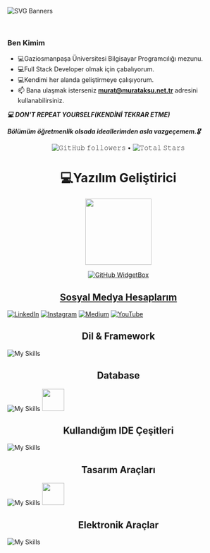 ![SVG Banners](https://svg-banners.vercel.app/api?type=typeWriter&text1=Merhaba%20%F0%9F%91%8B,%20Ben%20Murat%20Aksu,%20github%20sayfama%20hoş%20geldiniz.&height=100&width=1000)



<br/>

### Ben Kimim
- :computer:Gaziosmanpaşa Üniversitesi Bilgisayar Programcılığı mezunu.
- :computer:Full Stack Developer olmak için çabalıyorum. 
- :computer:Kendimi her alanda geliştirmeye çalışıyorum. 
- 📫 Bana ulaşmak isterseniz **murat@murataksu.net.tr** adresini kullanabilirsiniz. 

***:computer:	DON'T REPEAT YOURSELF(KENDİNİ TEKRAR ETME)***
<br>

***Bölümüm öğretmenlik olsada ideallerimden asla vazgeçemem.:medal_military:***

<p align="center">
  <img alt="𝙶𝚒𝚝𝙷𝚞𝚋 𝚏𝚘𝚕𝚕𝚘𝚠𝚎𝚛𝚜" src="https://img.shields.io/github/followers/aksumurat?label=Followers&style=social"> •   
  <img src="https://img.shields.io/github/stars/aksumurat?label=Stars" alt="𝚃𝚘𝚝𝚊𝚕 𝚂𝚝𝚊𝚛𝚜">
</p>

<h1 align="center"> 💻Yazılım Geliştirici</h1>
<p align="center">
<a href="https://github.com/aksumurat">
<img height="150em" src="https://github-readme-stats.vercel.app/api?username=aksumurat&show_icons=true&theme=react&include_all_commits=true&count_private=true"/> 
 </div>
</p>
<div align = "center">
 
![GitHub WidgetBox](https://github-widgetbox.vercel.app/api/profile?username=aksumurat&data=followers,repositories,stars,commits&theme=nautilus)

</div>




 <h2 align="center">Sosyal Medya Hesaplarım </h2>

[![LinkedIn](https://img.shields.io/badge/linkedin-%230077B5.svg?style=for-the-badge&logo=linkedin&logoColor=white)](https://www.linkedin.com/in/#/)
[![Instagram](https://img.shields.io/badge/Instagram-%23E4405F.svg?style=for-the-badge&logo=Instagram&logoColor=white)](https://instagram.com/#)
[![Medium](https://img.shields.io/badge/Medium-12100E?style=for-the-badge&logo=medium&logoColor=white)](https://medium.com/#)
[![YouTube](https://img.shields.io/badge/YouTube-%23FF0000.svg?style=for-the-badge&logo=YouTube&logoColor=white)](https://www.youtube.com/#)

<h2 align="center">Dil & Framework</h2>

![My Skills](https://skillicons.dev/icons?i=bootstrap,cs,css,dart,dotnet,flutter,html,java,js,php,py)


<h2 align="center">Database</h2>

![My Skills](https://skillicons.dev/icons?i=mysql,postgres)
<img src="https://user-images.githubusercontent.com/75336900/214643444-15a6b822-2439-45e0-8cfb-d74c95f1dfc6.png" height=50>

<h2 align="center">Kullandığım IDE Çeşitleri</h2>

![My Skills](https://skillicons.dev/icons?i=eclipse,idea,androidstudio,visualstudio,vscode)

<h2 align="center">Tasarım Araçları</h2>

![My Skills](https://skillicons.dev/icons?i=figma,ps,ai)
<img src="https://logos-world.net/wp-content/uploads/2021/11/Canva-New-Logo.png" height=50>

<h2 align="center">Elektronik Araçlar</h2>

![My Skills](https://skillicons.dev/icons?i=arduino)



   
